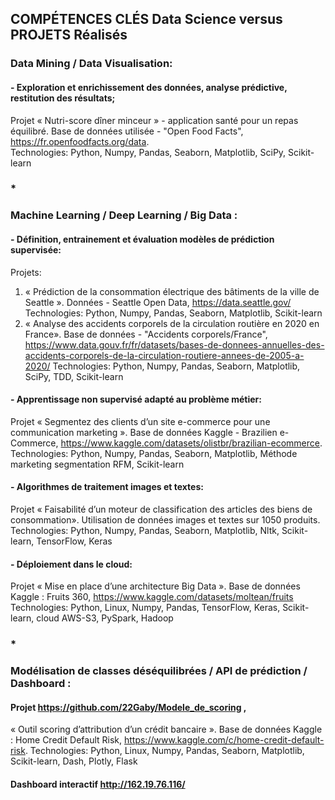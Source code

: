 ## COMPÉTENCES CLÉS Data Science versus PROJETS Réalisés

### Data Mining / Data Visualisation:

#### - Exploration et enrichissement des données, analyse prédictive, restitution des résultats;
Projet « Nutri-score dîner minceur » - application santé pour un repas équilibré. Base de données utilisée - "Open Food Facts", https://fr.openfoodfacts.org/data.  
Technologies: Python, Numpy, Pandas, Seaborn, Matplotlib, SciPy, Scikit-learn

###   *
### Machine Learning / Deep Learning / Big Data :

#### - Définition, entrainement et évaluation modèles de prédiction supervisée: 
Projets:
1. « Prédiction de la consommation électrique des bâtiments de la ville de Seattle ». Données - Seattle Open Data, https://data.seattle.gov/
Technologies: Python, Numpy, Pandas, Seaborn, Matplotlib, Scikit-learn
2. « Analyse des accidents corporels de la circulation routière en 2020 en France». Base de données - "Accidents corporels/France", https://www.data.gouv.fr/fr/datasets/bases-de-donnees-annuelles-des-accidents-corporels-de-la-circulation-routiere-annees-de-2005-a-2020/
Technologies: Python, Numpy, Pandas, Seaborn, Matplotlib, SciPy, TDD, Scikit-learn
#### - Apprentissage non supervisé adapté au problème métier: 
Projet « Segmentez des clients d’un site e-commerce pour une communication marketing ». Base de données Kaggle - Brazilien e-Commerce, https://www.kaggle.com/datasets/olistbr/brazilian-ecommerce.
Technologies: Python, Numpy, Pandas, Seaborn, Matplotlib, Méthode marketing segmentation RFM, Scikit-learn
#### - Algorithmes de traitement images et textes: 
Projet « Faisabilité d’un moteur de classification des articles des biens de consommation». Utilisation de données images et textes sur 1050 produits.
Technologies: Python, Numpy, Pandas, Seaborn, Matplotlib, Nltk, Scikit-learn, TensorFlow, Keras 

#### - Déploiement dans le cloud: 
Projet « Mise en place d’une architecture Big Data ». Base de données Kaggle : Fruits 360, https://www.kaggle.com/datasets/moltean/fruits
Technologies: Python, Linux, Numpy, Pandas, TensorFlow, Keras, Scikit-learn, cloud AWS-S3, PySpark, Hadoop
###     *
### 
### Modélisation de classes déséquilibrées / API de prédiction / Dashboard : 
#### Projet https://github.com/22Gaby/Modele_de_scoring , 
« Outil scoring d’attribution d’un crédit bancaire ». Base de données Kaggle : Home Credit Default Risk, https://www.kaggle.com/c/home-credit-default-risk.
Technologies: Python, Linux, Numpy, Pandas, Seaborn, Matplotlib, Scikit-learn, Dash, Plotly, Flask
#### Dashboard interactif **http://162.19.76.116/**


